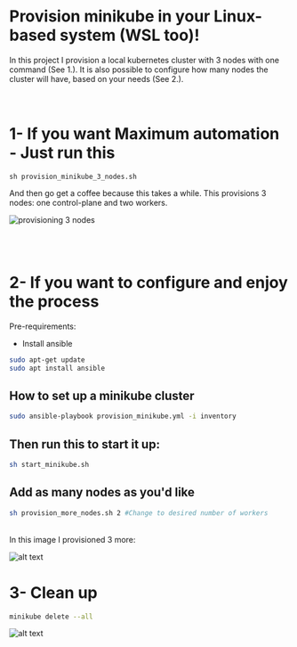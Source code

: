 # Provision minikube in your Linux-based system (WSL too)!
In this project I provision a local kubernetes cluster with 3 nodes with one command (See 1.).
It is also possible to configure how many nodes the cluster will have, based on your needs (See 2.). 
<br>
<br>
<br>

# 1- If you want <b>Maximum automation</b> - Just run this
```
sh provision_minikube_3_nodes.sh
```
And then go get a coffee because this takes a while. This provisions 3 nodes: one control-plane and two workers.
<br>

![provisioning 3 nodes](image.png)

<br>    
<br>

# 2- If you want to configure and enjoy the process
Pre-requirements: 
- Install ansible
```bash
sudo apt-get update
sudo apt install ansible
```
## How to set up a minikube cluster
``` bash
sudo ansible-playbook provision_minikube.yml -i inventory
``` 
## Then run this to start it up:

``` bash
sh start_minikube.sh
``` 
## Add as many nodes as you'd like

``` bash
sh provision_more_nodes.sh 2 #Change to desired number of workers
``` 
<br>
In this image I provisioned 3 more:

<br>

![alt text](image-2.png)

# 3- Clean up
```bash
minikube delete --all
```

![alt text](image-3.png)